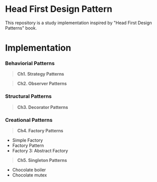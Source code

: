 # Head First Design Pattern
This repository is a study implementation inspired by "Head First Design Patterns" book.



# Implementation

### Behaviorial Patterns
  
>**Ch1. Strategy Patterns** 

>**Ch2. Observer Patterns** 

### Structural Patterns

>**Ch3. Decorator Patterns** 

### Creational Patterns
  
>**Ch4. Factory Patterns**
  
- Simple Factory
- Factory Pattern
- Factory 3: Abstract Factory

>**Ch5. Singleton Patterns**

- Chocolate boiler
- Chocolate mutex
